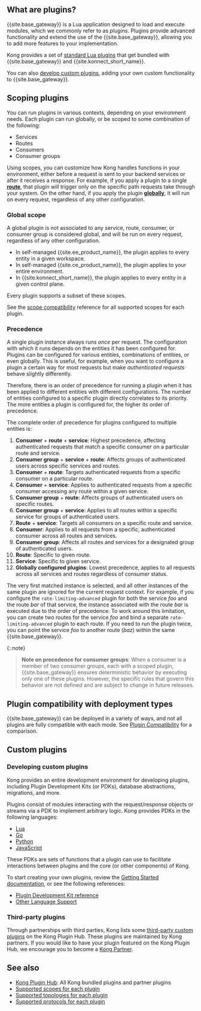 <!-- shared with the Plugin Hub: Plugin Overview, Kong Gateway: Developing Plugins Overview, and Kong Gateway: Understanding Kong: Plugins -->
## What are plugins?

{{site.base_gateway}} is a Lua application designed to load and execute modules, which
we commonly refer to as _plugins_. Plugins provide advanced functionality and extend the
use of the {{site.base_gateway}}, allowing you to add more features to your implementation.

Kong provides a set of
[standard Lua plugins](/hub/?support=kong-inc) that get bundled with {{site.base_gateway}} and
{{site.konnect_short_name}}.

You can also [develop custom plugins](#developing-custom-plugins), adding your own custom functionality to {{site.base_gateway}}.

## Scoping plugins

You can run plugins in various contexts, depending on your environment needs.
Each plugin can run globally, or be scoped to some combination of the following:
* Services
* Routes
* Consumers
* Consumer groups

Using scopes, you can customize how Kong handles functions in your environment,
either before a request is sent to your backend services or after it receives a response.
For example, if you apply a plugin to a single [**route**](/gateway/latest/key-concepts/routes/), that plugin will trigger only on the specific path requests take through your system.
On the other hand, if you apply the plugin [**globally**](#global-scope), it will run on every request, regardless of any other configuration.

### Global scope
A global plugin is not associated to any service, route, consumer, or consumer group is considered global, and will be run on every request,
regardless of any other configuration.

* In self-managed {{site.ee_product_name}}, the plugin applies to every entity in a given workspace.
* In self-managed {{site.ce_product_name}}, the plugin applies to your entire environment.
* In {{site.konnect_short_name}}, the plugin applies to every entity in a given control plane.

Every plugin supports a subset of these scopes.

See the [scope compatibility](/hub/plugins/compatibility/#scopes) reference for all supported scopes for each plugin.

### Precedence

A single plugin instance always runs _once_ per request. The
configuration with which it runs depends on the entities it has been
configured for.
Plugins can be configured for various entities, combinations of entities, or even globally.
This is useful, for example, when you want to configure a plugin a certain way for most requests but make _authenticated requests_ behave slightly differently.

Therefore, there is an order of precedence for running a plugin when it has been applied to different entities with different configurations. The number of entities configured to a specific plugin directly correlates to its priority. The more entities a plugin is configured for, the higher its order of precedence.

The complete order of precedence for plugins configured to multiple entities is:

1. **Consumer** + **route** + **service**: Highest precedence, affecting authenticated requests that match a specific consumer on a particular route and service.
1. **Consumer group** + **service** + **route**: Affects groups of authenticated users across specific services and routes.
1. **Consumer** + **route**: Targets authenticated requests from a specific consumer on a particular route.
1. **Consumer** + **service**: Applies to authenticated requests from a specific consumer accessing any route within a given service.
1. **Consumer group** + **route**: Affects groups of authenticated users on specific routes.
1. **Consumer group** + **service**: Applies to all routes within a specific service for groups of authenticated users.
1. **Route** + **service**: Targets all consumers on a specific route and service.
1. **Consumer**: Applies to all requests from a specific, authenticated consumer across all routes and services.
1. **Consumer group**: Affects all routes and services for a designated group of authenticated users.
1. **Route**: Specific to given route.
1. **Service**: Specific to given service.
1. **Globally configured plugins**: Lowest precedence, applies to all requests across all services and routes regardless of consumer status.

The very first matched instance is selected, and all other instances of the same plugin are ignored for the current request context. For example, if you configure the `rate-limiting-advanced` plugin for both the service *foo* and the route *bar* of that service, the instance associated with the route *bar* is executed due to the order of precedence. To work around this limitation, you can create two routes for the service *foo* and bind a separate `rate-limiting-advanced` plugin to each route. If you need to run the plugin twice, you can point the service *foo* to another route (*baz*) within the same {{site.base_gateway}}.

{:.note}
> **Note on precedence for consumer groups**:
When a consumer is a member of two consumer groups, each with a scoped plugin,
{{site.base_gateway}} ensures deterministic behavior by executing only one of these plugins.
However, the specific rules that govern this behavior are not defined and are subject to change in future releases.

## Plugin compatibility with deployment types

{{site.base_gateway}} can be deployed in a variety of ways, and not all plugins
are fully compatible with each mode. See [Plugin Compatibility](/hub/plugins/compatibility#plugin-compatibility)
for a comparison.

## Custom plugins

### Developing custom plugins

Kong provides an entire development environment for developing plugins,
including Plugin Development Kits (or PDKs), database abstractions, migrations, and more.

Plugins consist of modules interacting with the request/response objects or
streams via a PDK to implement arbitrary logic.
Kong provides PDKs in the following languages:
* [Lua](/gateway/latest/plugin-development/)
* [Go](/gateway/latest/plugin-development/pluginserver/go/)
* [Python](/gateway/latest/plugin-development/pluginserver/python/)
* [JavaScript](/gateway/latest/plugin-development/pluginserver/javascript/)

These PDKs are sets of functions that a plugin can use to facilitate interactions between plugins
and the core (or other components) of Kong.

To start creating your own plugins, review the [Getting Started documentation](/gateway/latest/plugin-development/get-started/),
or see the following references:
* [Plugin Development Kit reference](/gateway/latest/plugin-development/pdk/)
* [Other Language Support](/gateway/latest/plugin-development/pluginserver/go/)

### Third-party plugins

Through partnerships with third parties, Kong lists some [third-party custom plugins](/hub/?support=community%2Cpremium-partner) on the Kong Plugin Hub.
These plugins are maintained by Kong partners.
If you would like to have your plugin featured on the Kong Plugin Hub, we encourage you to become a [Kong Partner](https://konghq.com/partners/).

## See also

* [Kong Plugin Hub](/hub/): All Kong bundled plugins and partner plugins
* [Supported scopes for each plugin](/hub/plugins/compatibility/#scopes)
* [Supported topologies for each plugin](/hub/plugins/compatibility/)
* [Supported protocols for each plugin](/hub/plugins/compatibility/#protocols)
